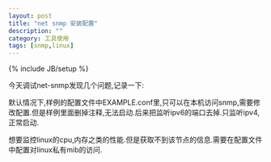 ```yaml
---
layout: post
title: "net snmp 安装配置"
description: ""
category: 工具使用
tags: [snmp,linux]
---
```

{% include JB/setup %}

今天调试net-snmp发现几个问题,记录一下:

默认情况下,样例的配置文件中EXAMPLE.conf里,只可以在本机访问snmp,需要修改配置.但是样例里面删掉注释,无法启动.后来把监听ipv6的端口去掉.只监听ipv4,正常启动.

想要监控linux的cpu,内存之类的性能.但是获取不到该节点的信息.需要在配置文件中配置对linux私有mib的访问.

